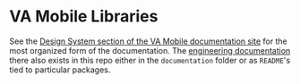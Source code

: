# VA Mobile Libraries

See the [Design System section of the VA Mobile documentation site](https://department-of-veterans-affairs.github.io/va-mobile-app/design/Intro) for the most organized form of the documentation. The [engineering documentation](https://department-of-veterans-affairs.github.io/va-mobile-app/design/For%20engineers/overview) there also exists in this repo either in the `documentation` folder or as `README`'s tied to particular packages.
